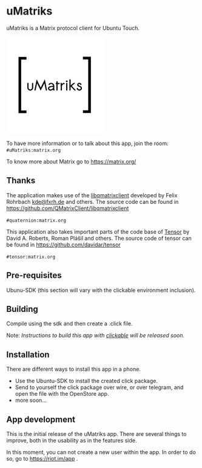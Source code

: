 # uMatriks
uMatriks is a Matrix protocol client for Ubuntu Touch.

![](uMatriks/logo.png)

To have more information or to talk about this app, join the room:
`#uMatriks:matrix.org`

To know more about Matrix go to https://matrix.org/

## Thanks

The application makes use of the [libqmatrixclient](https://matrix.org/docs/projects/sdk/libqmatrixclient.html "libqmatrixclient") developed by Felix Rohrbach kde@fxrh.de and others. The source code can be found in https://github.com/QMatrixClient/libqmatrixclient

`#quaternion:matrix.org`

This application also takes important parts of the code base of [Tensor](https://matrix.org/docs/projects/client/tensor.html "Tensor") by David A. Roberts, Roman Plášil and others. The source code of tensor can be found in https://github.com/davidar/tensor

`#tensor:matrix.org`

## Pre-requisites
Ubunu-SDK (this section will vary with the clickable environment inclusion).

## Building
Compile using the sdk and then create a .click file.

Note: _Instructions to build this app with [clickable](https://wiki.ubports.com/wiki/Set-up-an-app-development-environment 'clickable') will be released soon._

## Installation
There are different ways to install this app in a phone.

- Use the Ubuntu-SDK to install the created click package.
- Send to yourself the click package over wire, or over telegram, and open the file with the OpenStore app.
- more soon...

## App development
This is the initial release of the uMatriks app. There are several things to improve, both in the usability as in the features side.

In this moment, you can not create a new user within the app. In order to do so, go to https://riot.im/app .
